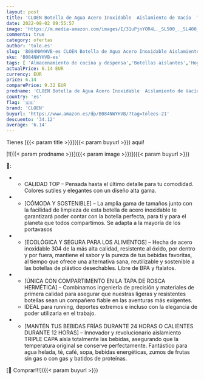 ```yaml
---
layout: post
title: 'CLOEN Botella de Agua Acero Inoxidable  Aislamiento de Vacío  Triple Pared  Botellas de Frío/Caliente  Libre de BPA  Botella Reutilizable  Gimnasio  Deportes  Escolar  Bicicletas. by  Negro '
date: 2022-08-02 09:55:57
image: 'https://m.media-amazon.com/images/I/31uPjnYOR4L._SL500_._SL400_.jpg'
comments: true
category: ofertas
author: 'tole.es'
slug: 'B084NWYHVB-es CLOEN Botella de Agua Acero Inoxidable Aislamiento de...'
sku: 'B084NWYHVB-es'
tags: [ 'Almacenamiento de cocina y despensa','Botellas aislantes','Hogar y cocina','Recipientes aislantes para bebidas','Termos','cloen','escolar','🇪🇸', ]
actualPrice: 6.14 EUR
currency: EUR
price: 6.14
comparePrice: 9.32 EUR
prodname: 'CLOEN Botella de Agua Acero Inoxidable  Aislamiento de Vacío  Triple Pared  Botellas de Frío/Caliente  Libre de BPA  Botella Reutilizable  Gimnasio  Deportes  Escolar  Bicicletas. by  Negro '
country: 'es'
flag: '🇪🇸'
brand: 'CLOEN'
buyurl: 'https://www.amazon.es/dp/B084NWYHVB/?tag=tolees-21'
descuento: '34.12'
average: '6.14'
---
```


Tienes [{{< param title >}}]({{< param buyurl >}}) aqui!

[![{{< param prodname >}}]({{< param image >}})]({{< param buyurl >}})

🔎:

- <ul> <li>CALIDAD TOP – Pensada hasta el último detalle para tu comodidad. Colores sutiles y elegantes con un diseño alta gama.</li> </ul>
- <ul> <li>[CÓMODA Y SOSTENIBLE] – La amplia gama de tamaños junto con la facilidad de limpieza de esta botella de acero inoxidable te garantizará poder contar con la botella perfecta, para ti y para el planeta que todos compartimos. Se adapta a la mayoría de los portavasos</li> </ul>
- <ul> <li>[ECOLÓGICA Y SEGURA PARA LOS ALIMENTOS] – Hecha de acero inoxidable 304 de la más alta calidad, resistente al óxido, por dentro y por fuera, mantiene el sabor y la pureza de tus bebidas favoritas, al tiempo que ofrece una alternativa sana, reutilizable y sostenible a las botellas de plástico desechables. Libre de BPA y ftalatos.</li> </ul>
- <ul> <li>[ÚNICA CON COMPARTIMENTO EN LA TAPA DE ROSCA HERMÉTICA] – Combinamos ingeniería de precisión y materiales de primera calidad para asegurar que nuestras ligeras y resistentes botellas sean un compañero fiable en las aventuras más exigentes.</li> <li>IDEAL para running, deportes extremos e incluso con la elegancia de poder utilizarla en el trabajo.</li> </ul>
- <ul> <li>[MANTÉN TUS BEBIDAS FRÍAS DURANTE 24 HORAS O CALIENTES DURANTE 12 HORAS] – Innovador y revolucionario aislamiento TRIPLE CAPA aísla totalmente las bebidas, asegurando que la temperatura original se conserve perfectamente. Fantástico para agua helada, té, café, sopa, bebidas energéticas, zumos de frutas sin gas o con gas y batidos de proteínas.</li> </ul>

[🛒 Comprar!!!]({{< param buyurl >}})

